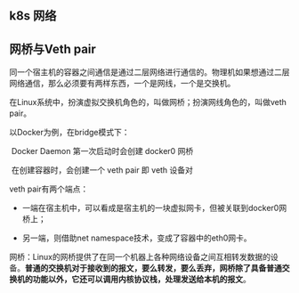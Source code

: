 ## k8s 网络



## 网桥与Veth pair

同一个宿主机的容器之间通信是通过二层网络进行通信的。物理机如果想通过二层网络通信，那么必须要有两样东西，一个是网线，一个是交换机。

在Linux系统中，扮演虚拟交换机角色的，叫做网桥；扮演网线角色的，叫做veth pair。

以Docker为例，在bridge模式下：

​	Docker Daemon 第一次启动时会创建 docker0 网桥

​        在创建容器时，会创建一个 veth pair  即 veth 设备对

veth pair有两个端点：

- 一端在宿主机中，可以看成是宿主机的一块虚拟网卡，但被关联到docker0网桥上；

- 另一端，则借助net namespace技术，变成了容器中的eth0网卡。

网桥：Linux的网桥提供了在同一个机器上各种网络设备之间互相转发数据的设备。**普通的交换机对于接收到的报文，要么转发，要么丢弃，网桥除了具备普通交换机的功能以外，它还可以调用内核协议栈，处理发送给本机的报文**。